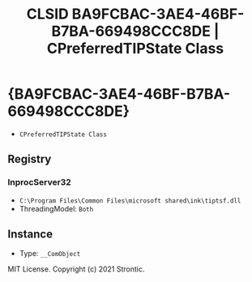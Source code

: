 ﻿---
title: "CLSID BA9FCBAC-3AE4-46BF-B7BA-669498CCC8DE | CPreferredTIPState Class"
excerpt: What is COM-Object CLSID BA9FCBAC-3AE4-46BF-B7BA-669498CCC8DE?
---

# {BA9FCBAC-3AE4-46BF-B7BA-669498CCC8DE}

* `CPreferredTIPState Class`

## Registry


### InprocServer32

* `C:\Program Files\Common Files\microsoft shared\ink\tiptsf.dll`
* ThreadingModel: `Both`

## Instance

* Type: `__ComObject`

MIT License. Copyright (c) 2021 Strontic.


